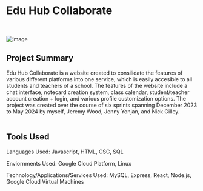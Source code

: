

<h1>Edu Hub Collaborate</h1>
<br />

![image](https://github.com/user-attachments/assets/f954b536-d764-41a4-ad4a-3870c07e1437)


<h2>Project Summary</h2>
Edu Hub Collaborate is a website created to consilidate the features of various different platforms into one service, which is easily accesible to all students and teachers of a school. The features of the website include a chat interface, notecard creation system, class calendar, student/teacher account creation + login, and various profile customization options. The project was created over the course of six sprints spanning December 2023 to May 2024 by myself, Jeremy Wood, Jenny Yonjan, and Nick Gilley. <br /> <br />


<h2>Tools Used</h2>

Languages Used: Javascript, HTML, CSC, SQL

Enviornments Used: Google Cloud Platform, Linux

Technology/Applications/Services Used: MySQL, Express, React, Node.js, Google Cloud Virtual Machines



